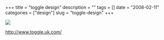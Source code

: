 +++
title = "toggle design"
description = ""
tags = []
date = "2008-02-11"
categories = ["design"]
slug = "toggle-design"
+++


 

  <div id="screens-thumbs" class="clearfix">
    <div class="txt-center" id="design-submission"><a href="http://www.toggle.uk.com/"><img id='bluga-thumbnail-972' class='bluga-thumbnail large' src='//konigi.com/media/bluga/
wt47f27ef4765b4_0.jpg'/></a></div>  
  </div>   
<p><a href="http://www.toggle.uk.com/">http://www.toggle.uk.com/</a></p>




